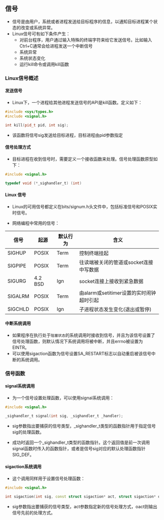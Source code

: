 ## 信号

- 信号是由用户，系统或者进程发送给目标程序的信息，以通知目标进程某个状态的改变或系统异常。
- Linux信号可有如下条件产生：
  - 对前台程序，用户通过输入特殊的终端字符来给它发送信号。比如输入Ctrl+C通常会给进程发送一个中断信号
  - 系统异常
  - 系统状态变化
  - 运行kill命令或调用kill函数



### Linux信号概述

#### 发送信号

- Linux下，一个进程给其他进程发送信号的API是kill函数。定义如下：

```c++
#include <sys/types.h>
#include <signal.h>

int kill(pid_t pid, int sig);
```

- 该函数将信号sig发送给目标进程，目标进程由pid参数指定

#### 信号处理方式

- 目标进程在收到信号时，需要定义一个接收函数来处理。信号处理函数原型如下：

```c++
#include <signal.h>

typedef void (*_sighandler_t) (int)
```

#### Linux 信号

- Linux的可用信号都定义在bits/signum.h头文件中，包括标准信号和POSIX实时信号。

- 网络编程中常用的信号：

| 信号    | 起源    | 默认行为 | 含义                                     |
| ------- | ------- | -------- | ---------------------------------------- |
| SIGHUP  | POSIX   | Term     | 控制终端挂起                             |
| SIGPIPE | POSIX   | Term     | 往读端被关闭的管道或socket连接中写数据   |
| SIGURG  | 4.2 BSD | Ign      | socket连接上接收到紧急数据               |
| SIGALRM | POSIX   | Term     | 由alarm或setitimer设置的实时闹钟超时引起 |
| SIGCHLD | POSIX   | Ign      | 子进程状态发生变化(退出或暂停)           |

#### 中断系统调用

- 如果程序在执行处于`阻塞状态`的系统调用时接收到信号，并且为该信号设置了信号处理函数，则默认情况下系统调用将被中断，并且errno被设置为EINTR。
- 可以使用sigaction函数为信号设置SA_RESTART标志以自动重启被该信号中断的系统调用。



### 信号函数

#### signal系统调用

- 为一个信号设置处理函数，可以使用signal系统调用：

```c++
#include <signal.h>

_sighandler_t signal(int sig, _sighandler_t _handler);
```

- sig参数指出要捕获的信号类型，_sighandler_t类型的函数指针用于指定信号sig的处理函数。

- 成功时返回一个_sighandler_t类型的函数指针。这个返回值是前一次调用signal函数时传入的函数指针，或者是信号sig对应的默认处理函数指针SIG_DEF。

#### sigaction系统调用

- 这个调用同样用于设置信号处理函数：

```c++
#include <signal.h>

int sigaction(int sig, const struct sigaction* act, struct sigaction* oact);
```

- sig参数指出要捕获的信号类型，act参数指定新的信号处理方式，oact则输出信号先前的处理方式。











































